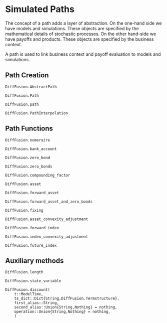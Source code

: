 # Simulated Paths

The concept of a path adds a layer of abstraction. On the one-hand side we have models and simulations. These objects are specified by the mathematical details of stochastic processes. On the other hand-side we have payoffs and products. These objects are specified by the business context.

A path is used to link business context and payoff evaluation to models and simulations.

## Path Creation

```@docs
DiffFusion.AbstractPath
```

```@docs
DiffFusion.Path
```

```@docs
DiffFusion.path
```

```@docs
DiffFusion.PathInterpolation
```

## Path Functions

```@docs
DiffFusion.numeraire
```

```@docs
DiffFusion.bank_account
```

```@docs
DiffFusion.zero_bond
```

```@docs
DiffFusion.zero_bonds
```

```@docs
DiffFusion.compounding_factor
```

```@docs
DiffFusion.asset
```

```@docs
DiffFusion.forward_asset
```

```@docs
DiffFusion.forward_asset_and_zero_bonds
```

```@docs
DiffFusion.fixing
```

```@docs
DiffFusion.asset_convexity_adjustment
```

```@docs
DiffFusion.forward_index
```

```@docs
DiffFusion.index_convexity_adjustment
```

```@docs
DiffFusion.future_index
```

## Auxiliary methods

```@docs
DiffFusion.length
```

```@docs
DiffFusion.state_variable
```

```@docs
DiffFusion.discount(
    t::ModelTime,
    ts_dict::Dict{String,DiffFusion.Termstructure},
    first_alias::String,
    second_alias::Union{String,Nothing} = nothing,
    operation::Union{String,Nothing} = nothing,
    )
```
